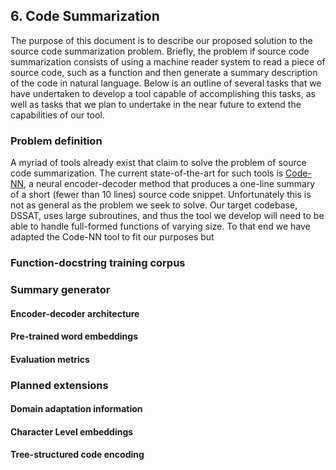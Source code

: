 ## 6. Code Summarization
The purpose of this document is to describe our proposed solution to the source code summarization problem. Briefly, the problem if source code summarization consists of using a machine reader system to read a piece of source code, such as a function and then generate a summary description of the code in natural language. Below is an outline of several tasks that we have undertaken to develop a tool capable of accomplishing this tasks, as well as tasks that we plan to undertake in the near future to extend the capabilities of our tool.

### Problem definition
A myriad of tools already exist that claim to solve the problem of source code summarization. The current state-of-the-art for such tools is [Code-NN](https://aclweb.org/anthology/P/P16/P16-1195.pdf), a neural encoder-decoder method that produces a one-line summary of a short (fewer than 10 lines) source code snippet. Unfortunately this is not as general as the problem we seek to solve. Our target codebase, DSSAT, uses large subroutines, and thus the tool we develop will need to be able to handle full-formed functions of varying size. To that end we have adapted the Code-NN tool to fit our purposes but

### Function-docstring training corpus



### Summary generator

#### Encoder-decoder architecture

#### Pre-trained word embeddings

#### Evaluation metrics



### Planned extensions

#### Domain adaptation information

#### Character Level embeddings

#### Tree-structured code encoding
